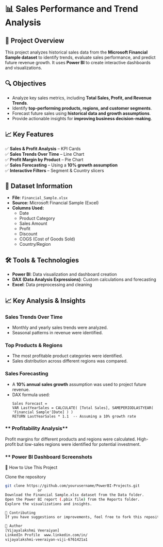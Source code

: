 
# 📊 Sales Performance and Trend Analysis

## 📌 Project Overview
This project analyzes historical sales data from the **Microsoft Financial Sample dataset** to identify trends, evaluate sales performance, and predict future revenue growth. It uses **Power BI** to create interactive dashboards and visualizations.

## 🔍 Objectives
- Analyze key sales metrics, including **Total Sales, Profit, and Revenue Trends**.
- Identify **top-performing products, regions, and customer segments**.
- Forecast future sales using **historical data and growth assumptions**.
- Provide actionable insights for **improving business decision-making**.

## 📈 Key Features  
✅ **Sales & Profit Analysis** – KPI Cards  
✅ **Sales Trends Over Time** – Line Chart  
✅ **Profit Margin by Product** – Pie Chart  
✅ **Sales Forecasting** – Using a **10% growth assumption**  
✅ **Interactive Filters** – Segment & Country slicers  

## 📂 Dataset Information

- **File**: `Financial_Sample.xlsx`  
- **Source:** Microsoft Financial Sample (Excel)
- **Columns Used:**
  - Date
  - Product Category
  - Sales Amount
  - Profit
  - Discount
  - COGS (Cost of Goods Sold)
  - Country/Region

## 🛠️ Tools & Technologies

- **Power BI**: Data visualization and dashboard creation
- **DAX (Data Analysis Expressions)**: Custom calculations and forecasting
- **Excel**: Data preprocessing and cleaning

## 📈 Key Analysis & Insights

### **Sales Trends Over Time**
- Monthly and yearly sales trends were analyzed.
- Seasonal patterns in revenue were identified.

### **Top Products & Regions**
- The most profitable product categories were identified.
- Sales distribution across different regions was compared.

### **Sales Forecasting**
- A **10% annual sales growth** assumption was used to project future revenue.
- DAX formula used:
  ```DAX
  Sales Forecast = 
  VAR LastYearSales = CALCULATE( [Total Sales], SAMEPERIODLASTYEAR( 'Financial Sample'[Date] ) ) 
  RETURN LastYearSales * 1.1  -- Assuming a 10% growth rate

### ** Profitability Analysis**
Profit margins for different products and regions were calculated.
High-profit but low-sales regions were identified for potential investment.

### ** Power BI Dashboard Screenshots









🚀 How to Use This Project

Clone the repository  
   ```bash
   git clone https://github.com/yourusername/PowerBI-Projects.git
                  or
Download the Financial Sample.xlsx dataset from the Data folder.
Open the Power BI report (.pbix file) from the Reports folder.
Explore the visualizations and insights.

🤝 Contributing
If you have suggestions or improvements, feel free to fork this repository and submit a pull request.

📌 Author
[Vijayalakshmi Veeraiyan]
LinkedIn Profile  www.linkedin.com/in/
vijayalakshmi-veeraiyan-viji-6761421a1

